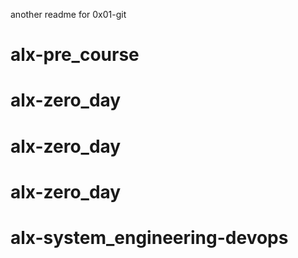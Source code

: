 another readme for 0x01-git
# alx-pre_course
# alx-zero_day
# alx-zero_day
# alx-zero_day
# alx-system_engineering-devops
